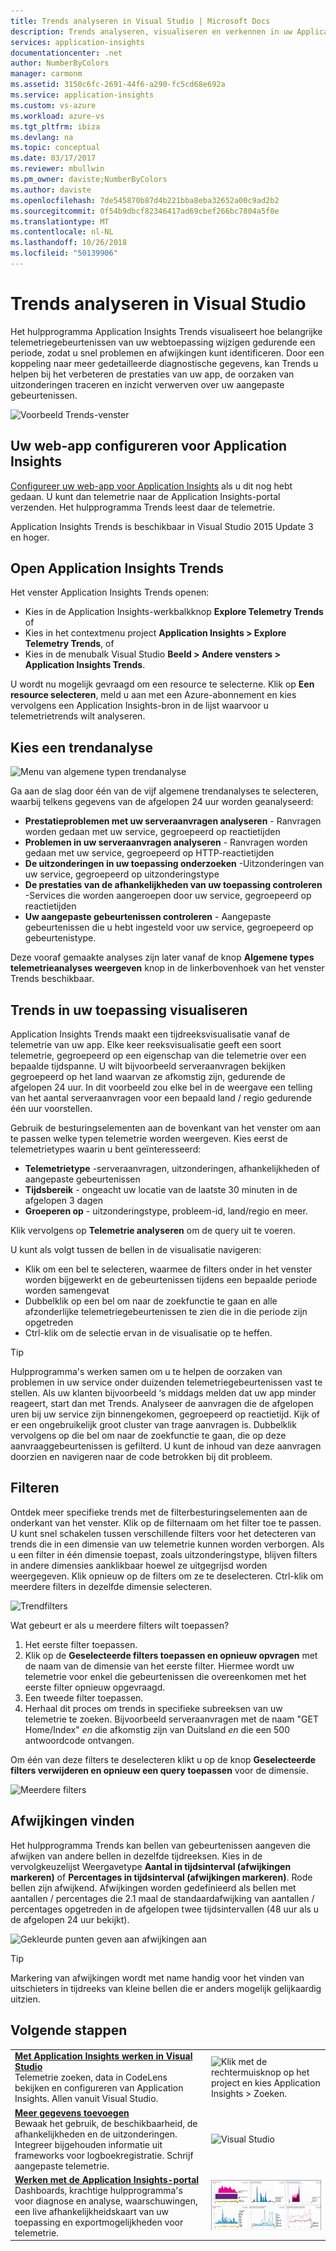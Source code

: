 ```yaml
---
title: Trends analyseren in Visual Studio | Microsoft Docs
description: Trends analyseren, visualiseren en verkennen in uw Application Insights Telemetry in Visual Studio.
services: application-insights
documentationcenter: .net
author: NumberByColors
manager: carmonm
ms.assetid: 3150c6fc-2691-44f6-a290-fc5cd68e692a
ms.service: application-insights
ms.custom: vs-azure
ms.workload: azure-vs
ms.tgt_pltfrm: ibiza
ms.devlang: na
ms.topic: conceptual
ms.date: 03/17/2017
ms.reviewer: mbullwin
ms.pm_owner: daviste;NumberByColors
ms.author: daviste
ms.openlocfilehash: 7de545870b87d4b221bba8eba32652a00c9ad2b2
ms.sourcegitcommit: 0f54b9dbcf82346417ad69cbef266bc7804a5f0e
ms.translationtype: MT
ms.contentlocale: nl-NL
ms.lasthandoff: 10/26/2018
ms.locfileid: "50139906"
---
```

# <a name="analyzing-trends-in-visual-studio"></a>Trends analyseren in Visual Studio
Het hulpprogramma Application Insights Trends visualiseert hoe belangrijke telemetriegebeurtenissen van uw webtoepassing wijzigen gedurende een periode, zodat u snel problemen en afwijkingen kunt identificeren. Door een koppeling naar meer gedetailleerde diagnostische gegevens, kan Trends u helpen bij het verbeteren de prestaties van uw app, de oorzaken van uitzonderingen traceren en inzicht verwerven over uw aangepaste gebeurtenissen.

![Voorbeeld Trends-venster](./media/app-insights-visual-studio-trends/app-insights-trends-hero-750.png)

## <a name="configure-your-web-app-for-application-insights"></a>Uw web-app configureren voor Application Insights

[Configureer uw web-app voor Application Insights](app-insights-overview.md) als u dit nog hebt gedaan. U kunt dan telemetrie naar de Application Insights-portal verzenden. Het hulpprogramma Trends leest daar de telemetrie.

Application Insights Trends is beschikbaar in Visual Studio 2015 Update 3 en hoger.

## <a name="open-application-insights-trends"></a>Open Application Insights Trends
Het venster Application Insights Trends openen:

* Kies in de Application Insights-werkbalkknop **Explore Telemetry Trends** of
* Kies in het contextmenu project **Application Insights > Explore Telemetry Trends**, of
* Kies in de menubalk Visual Studio **Beeld > Andere vensters > Application Insights Trends**.

U wordt nu mogelijk gevraagd om een resource te selecterne. Klik op **Een resource selecteren**, meld u aan met een Azure-abonnement en kies vervolgens een Application Insights-bron in de lijst waarvoor u telemetrietrends wilt analyseren.

## <a name="choose-a-trend-analysis"></a>Kies een trendanalyse
![Menu van algemene typen trendanalyse](./media/app-insights-visual-studio-trends/app-insights-trends-1-750.png)

Ga aan de slag door één van de vijf algemene trendanalyses te selecteren, waarbij telkens gegevens van de afgelopen 24 uur worden geanalyseerd:

* **Prestatieproblemen met uw serveraanvragen analyseren** - Ranvragen worden gedaan met uw service, gegroepeerd op reactietijden
* **Problemen in uw serveraanvragen analyseren** - Ranvragen worden gedaan met uw service, gegroepeerd op HTTP-reactietijden
* **De uitzonderingen in uw toepassing onderzoeken** -Uitzonderingen van uw service, gegroepeerd op uitzonderingstype
* **De prestaties van de afhankelijkheden van uw toepassing controleren** -Services die worden aangeroepen door uw service, gegroepeerd op reactietijden
* **Uw aangepaste gebeurtenissen controleren** - Aangepaste gebeurtenissen die u hebt ingesteld voor uw service, gegroepeerd op gebeurtenistype.

Deze vooraf gemaakte analyses zijn later vanaf de knop **Algemene types telemetrieanalyses weergeven** knop in de linkerbovenhoek van het venster Trends beschikbaar.

## <a name="visualize-trends-in-your-application"></a>Trends in uw toepassing visualiseren
Application Insights Trends maakt een tijdreeksvisualisatie vanaf de telemetrie van uw app. Elke keer reeksvisualisatie geeft een soort telemetrie, gegroepeerd op een eigenschap van die telemetrie over een bepaalde tijdspanne. U wilt bijvoorbeeld serveraanvragen bekijken gegroepeerd op het land waarvan ze afkomstig zijn, gedurende de afgelopen 24 uur. In dit voorbeeld zou elke bel in de weergave een telling van het aantal serveraanvragen voor een bepaald land / regio gedurende één uur voorstellen.

Gebruik de besturingselementen aan de bovenkant van het venster om aan te passen welke typen telemetrie worden weergeven. Kies eerst de telemetrietypes waarin u bent geïnteresseerd:

* **Telemetrietype** -serveraanvragen, uitzonderingen, afhankelijkheden of aangepaste gebeurtenissen
* **Tijdsbereik** - ongeacht uw locatie van de laatste 30 minuten in de afgelopen 3 dagen
* **Groeperen op** - uitzonderingstype, probleem-id, land/regio en meer.

Klik vervolgens op **Telemetrie analyseren** om de query uit te voeren.

U kunt als volgt tussen de bellen in de visualisatie navigeren:

* Klik om een bel te selecteren, waarmee de filters onder in het venster worden bijgewerkt en de gebeurtenissen tijdens een bepaalde periode worden samengevat
* Dubbelklik op een bel om naar de zoekfunctie te gaan en alle afzonderlijke telemetriegebeurtenissen te zien die in die periode zijn opgetreden
* Ctrl-klik om de selectie ervan in de visualisatie op te heffen.

> [!TIP]
> Hulpprogramma's werken samen om u te helpen de oorzaken van problemen in uw service onder duizenden telemetriegebeurtenissen vast te stellen. Als uw klanten bijvoorbeeld ‘s middags melden dat uw app minder reageert, start dan met Trends. Analyseer de aanvragen die de afgelopen uren bij uw service zijn binnengekomen, gegroepeerd op reactietijd. Kijk of er een ongebruikelijk groot cluster van trage aanvragen is. Dubbelklik vervolgens op die bel om naar de zoekfunctie te gaan, die op deze aanvraaggebeurtenissen is gefilterd. U kunt de inhoud van deze aanvragen doorzien en navigeren naar de code betrokken bij dit probleem.
> 
> 

## <a name="filter"></a>Filteren
Ontdek meer specifieke trends met de filterbesturingselementen aan de onderkant van het venster. Klik op de filternaam om het filter toe te passen. U kunt snel schakelen tussen verschillende filters voor het detecteren van trends die in een dimensie van uw telemetrie kunnen worden verborgen. Als u een filter in één dimensie toepast, zoals uitzonderingstype, blijven filters in andere dimensies aanklikbaar hoewel ze uitgegrijsd worden weergegeven. Klik opnieuw op de filters om ze te deselecteren. Ctrl-klik om meerdere filters in dezelfde dimensie selecteren.

![Trendfilters](./media/app-insights-visual-studio-trends/TrendsFiltering-750.png)

Wat gebeurt er als u meerdere filters wilt toepassen? 

1. Het eerste filter toepassen. 
2. Klik op de **Geselecteerde filters toepassen en opnieuw opvragen** met de naam van de dimensie van het eerste filter. Hiermee wordt uw telemetrie voor enkel die gebeurtenissen die overeenkomen met het eerste filter opnieuw opgevraagd. 
3. Een tweede filter toepassen. 
4. Herhaal dit proces om trends in specifieke subreeksen van uw telemetrie te zoeken. Bijvoorbeeld serveraanvragen met de naam "GET Home/Index" *en* die afkomstig zijn van Duitsland *en* die een 500 antwoordcode ontvangen. 

Om één van deze filters te deselecteren klikt u op de knop **Geselecteerde filters verwijderen en opnieuw een query toepassen** voor de dimensie.

![Meerdere filters](./media/app-insights-visual-studio-trends/TrendsFiltering2-750.png)

## <a name="find-anomalies"></a>Afwijkingen vinden
Het hulpprogramma Trends kan bellen van gebeurtenissen aangeven die afwijken van andere bellen in dezelfde tijdreeksen. Kies in de vervolgkeuzelijst Weergavetype **Aantal in tijdsinterval (afwijkingen markeren)** of **Percentages in tijdsinterval (afwijkingen markeren)**. Rode bellen zijn afwijkend. Afwijkingen worden gedefinieerd als bellen met aantallen / percentages die 2.1 maal de standaardafwijking van aantallen / percentages opgetreden in de afgelopen twee tijdsintervallen (48 uur als u de afgelopen 24 uur bekijkt).

![Gekleurde punten geven aan afwijkingen aan](./media/app-insights-visual-studio-trends/TrendsAnomalies-750.png)

> [!TIP]
> Markering van afwijkingen wordt met name handig voor het vinden van uitschieters in tijdreeks van kleine bellen die er anders mogelijk gelijkaardig uitzien.  
> 
> 

## <a name="next"></a>Volgende stappen
|  |  |
| --- | --- |
| **[Met Application Insights werken in Visual Studio](app-insights-visual-studio.md)**<br/>Telemetrie zoeken, data in CodeLens bekijken en configureren van Application Insights. Allen vanuit Visual Studio. |![Klik met de rechtermuisknop op het project en kies Application Insights > Zoeken.](./media/app-insights-visual-studio-trends/34.png) |
| **[Meer gegevens toevoegen](app-insights-asp-net-more.md)**<br/>Bewaak het gebruik, de beschikbaarheid, de afhankelijkheden en de uitzonderingen. Integreer bijgehouden informatie uit frameworks voor logboekregistratie. Schrijf aangepaste telemetrie. |![Visual Studio](./media/app-insights-visual-studio-trends/64.png) |
| **[Werken met de Application Insights-portal](app-insights-dashboards.md)**<br/>Dashboards, krachtige hulpprogramma's voor diagnose en analyse, waarschuwingen, een live afhankelijkheidskaart van uw toepassing en exportmogelijkheden voor telemetrie. |![Visual Studio](./media/app-insights-visual-studio-trends/62.png) |


